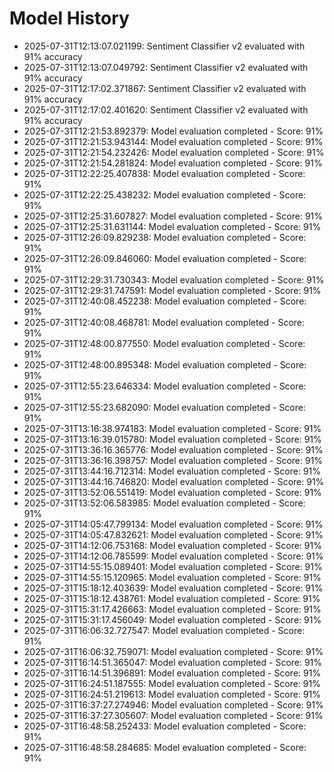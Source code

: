 # Model History

- 2025-07-31T12:13:07.021199: Sentiment Classifier v2 evaluated with 91% accuracy
- 2025-07-31T12:13:07.049792: Sentiment Classifier v2 evaluated with 91% accuracy
- 2025-07-31T12:17:02.371867: Sentiment Classifier v2 evaluated with 91% accuracy
- 2025-07-31T12:17:02.401620: Sentiment Classifier v2 evaluated with 91% accuracy
- 2025-07-31T12:21:53.892379: Model evaluation completed - Score: 91%
- 2025-07-31T12:21:53.943144: Model evaluation completed - Score: 91%
- 2025-07-31T12:21:54.232426: Model evaluation completed - Score: 91%
- 2025-07-31T12:21:54.281824: Model evaluation completed - Score: 91%
- 2025-07-31T12:22:25.407838: Model evaluation completed - Score: 91%
- 2025-07-31T12:22:25.438232: Model evaluation completed - Score: 91%
- 2025-07-31T12:25:31.607827: Model evaluation completed - Score: 91%
- 2025-07-31T12:25:31.631144: Model evaluation completed - Score: 91%
- 2025-07-31T12:26:09.829238: Model evaluation completed - Score: 91%
- 2025-07-31T12:26:09.846060: Model evaluation completed - Score: 91%
- 2025-07-31T12:29:31.730343: Model evaluation completed - Score: 91%
- 2025-07-31T12:29:31.747591: Model evaluation completed - Score: 91%
- 2025-07-31T12:40:08.452238: Model evaluation completed - Score: 91%
- 2025-07-31T12:40:08.468781: Model evaluation completed - Score: 91%
- 2025-07-31T12:48:00.877550: Model evaluation completed - Score: 91%
- 2025-07-31T12:48:00.895348: Model evaluation completed - Score: 91%
- 2025-07-31T12:55:23.646334: Model evaluation completed - Score: 91%
- 2025-07-31T12:55:23.682090: Model evaluation completed - Score: 91%
- 2025-07-31T13:16:38.974183: Model evaluation completed - Score: 91%
- 2025-07-31T13:16:39.015780: Model evaluation completed - Score: 91%
- 2025-07-31T13:36:16.365776: Model evaluation completed - Score: 91%
- 2025-07-31T13:36:16.398757: Model evaluation completed - Score: 91%
- 2025-07-31T13:44:16.712314: Model evaluation completed - Score: 91%
- 2025-07-31T13:44:16.746820: Model evaluation completed - Score: 91%
- 2025-07-31T13:52:06.551419: Model evaluation completed - Score: 91%
- 2025-07-31T13:52:06.583985: Model evaluation completed - Score: 91%
- 2025-07-31T14:05:47.799134: Model evaluation completed - Score: 91%
- 2025-07-31T14:05:47.832621: Model evaluation completed - Score: 91%
- 2025-07-31T14:12:06.753168: Model evaluation completed - Score: 91%
- 2025-07-31T14:12:06.785599: Model evaluation completed - Score: 91%
- 2025-07-31T14:55:15.089401: Model evaluation completed - Score: 91%
- 2025-07-31T14:55:15.120965: Model evaluation completed - Score: 91%
- 2025-07-31T15:18:12.403639: Model evaluation completed - Score: 91%
- 2025-07-31T15:18:12.438761: Model evaluation completed - Score: 91%
- 2025-07-31T15:31:17.426663: Model evaluation completed - Score: 91%
- 2025-07-31T15:31:17.456049: Model evaluation completed - Score: 91%
- 2025-07-31T16:06:32.727547: Model evaluation completed - Score: 91%
- 2025-07-31T16:06:32.759071: Model evaluation completed - Score: 91%
- 2025-07-31T16:14:51.365047: Model evaluation completed - Score: 91%
- 2025-07-31T16:14:51.396891: Model evaluation completed - Score: 91%
- 2025-07-31T16:24:51.187555: Model evaluation completed - Score: 91%
- 2025-07-31T16:24:51.219613: Model evaluation completed - Score: 91%
- 2025-07-31T16:37:27.274946: Model evaluation completed - Score: 91%
- 2025-07-31T16:37:27.305607: Model evaluation completed - Score: 91%
- 2025-07-31T16:48:58.252433: Model evaluation completed - Score: 91%
- 2025-07-31T16:48:58.284685: Model evaluation completed - Score: 91%
